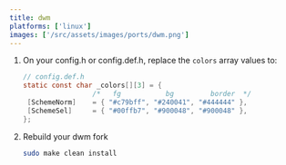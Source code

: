 ```yaml
---
title: dwm
platforms: ['linux']
images: ['/src/assets/images/ports/dwm.png']
---
```


1. On your config.h or config.def.h, replace the `colors` array values to:

   ```c
   // config.def.h
   static const char _colors[][3] = {
   					/*   fg 		  bg 		 border  */
   	[SchemeNorm] 	= { "#c79bff", "#240041", "#444444" },
   	[SchemeSel] 	= { "#00ffb7", "#900048", "#900048" },
   };
   ```

2. Rebuild your dwm fork

   ```bash
   sudo make clean install
   ```
